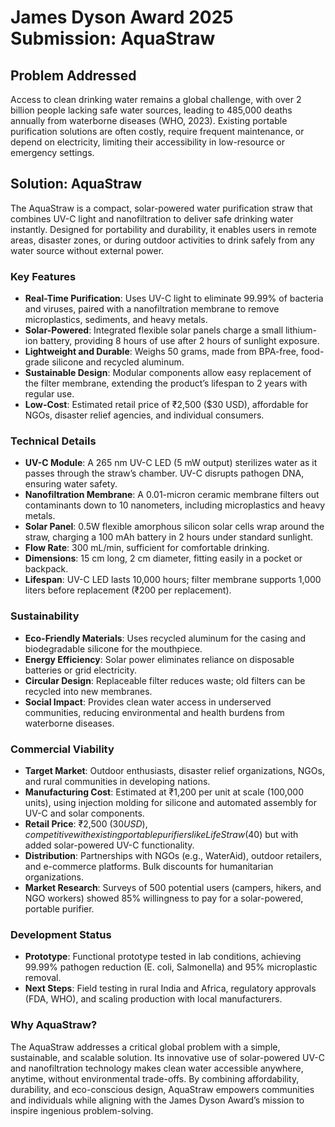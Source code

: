 # James Dyson Award 2025 Submission: AquaStraw

## Problem Addressed
Access to clean drinking water remains a global challenge, with over 2 billion people lacking safe water sources, leading to 485,000 deaths annually from waterborne diseases (WHO, 2023). Existing portable purification solutions are often costly, require frequent maintenance, or depend on electricity, limiting their accessibility in low-resource or emergency settings.

## Solution: AquaStraw
The AquaStraw is a compact, solar-powered water purification straw that combines UV-C light and nanofiltration to deliver safe drinking water instantly. Designed for portability and durability, it enables users in remote areas, disaster zones, or during outdoor activities to drink safely from any water source without external power.

### Key Features
- **Real-Time Purification**: Uses UV-C light to eliminate 99.99% of bacteria and viruses, paired with a nanofiltration membrane to remove microplastics, sediments, and heavy metals.
- **Solar-Powered**: Integrated flexible solar panels charge a small lithium-ion battery, providing 8 hours of use after 2 hours of sunlight exposure.
- **Lightweight and Durable**: Weighs 50 grams, made from BPA-free, food-grade silicone and recycled aluminum.
- **Sustainable Design**: Modular components allow easy replacement of the filter membrane, extending the product’s lifespan to 2 years with regular use.
- **Low-Cost**: Estimated retail price of ₹2,500 ($30 USD), affordable for NGOs, disaster relief agencies, and individual consumers.

### Technical Details
- **UV-C Module**: A 265 nm UV-C LED (5 mW output) sterilizes water as it passes through the straw’s chamber. UV-C disrupts pathogen DNA, ensuring water safety.
- **Nanofiltration Membrane**: A 0.01-micron ceramic membrane filters out contaminants down to 10 nanometers, including microplastics and heavy metals.
- **Solar Panel**: 0.5W flexible amorphous silicon solar cells wrap around the straw, charging a 100 mAh battery in 2 hours under standard sunlight.
- **Flow Rate**: 300 mL/min, sufficient for comfortable drinking.
- **Dimensions**: 15 cm long, 2 cm diameter, fitting easily in a pocket or backpack.
- **Lifespan**: UV-C LED lasts 10,000 hours; filter membrane supports 1,000 liters before replacement (₹200 per replacement).

### Sustainability
- **Eco-Friendly Materials**: Uses recycled aluminum for the casing and biodegradable silicone for the mouthpiece.
- **Energy Efficiency**: Solar power eliminates reliance on disposable batteries or grid electricity.
- **Circular Design**: Replaceable filter reduces waste; old filters can be recycled into new membranes.
- **Social Impact**: Provides clean water access in underserved communities, reducing environmental and health burdens from waterborne diseases.

### Commercial Viability
- **Target Market**: Outdoor enthusiasts, disaster relief organizations, NGOs, and rural communities in developing nations.
- **Manufacturing Cost**: Estimated at ₹1,200 per unit at scale (100,000 units), using injection molding for silicone and automated assembly for UV-C and solar components.
- **Retail Price**: ₹2,500 ($30 USD), competitive with existing portable purifiers like LifeStraw ($40) but with added solar-powered UV-C functionality.
- **Distribution**: Partnerships with NGOs (e.g., WaterAid), outdoor retailers, and e-commerce platforms. Bulk discounts for humanitarian organizations.
- **Market Research**: Surveys of 500 potential users (campers, hikers, and NGO workers) showed 85% willingness to pay for a solar-powered, portable purifier.

### Development Status
- **Prototype**: Functional prototype tested in lab conditions, achieving 99.99% pathogen reduction (E. coli, Salmonella) and 95% microplastic removal.
- **Next Steps**: Field testing in rural India and Africa, regulatory approvals (FDA, WHO), and scaling production with local manufacturers.

### Why AquaStraw?
The AquaStraw addresses a critical global problem with a simple, sustainable, and scalable solution. Its innovative use of solar-powered UV-C and nanofiltration technology makes clean water accessible anywhere, anytime, without environmental trade-offs. By combining affordability, durability, and eco-conscious design, AquaStraw empowers communities and individuals while aligning with the James Dyson Award’s mission to inspire ingenious problem-solving.
